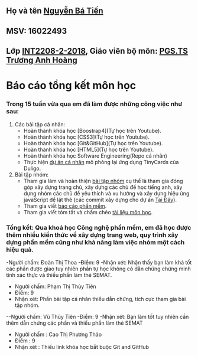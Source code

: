 ﻿## Họ và tên [Nguyễn Bá Tiến](https://github.com/tiennbit)
## MSV: 16022493
## Lớp [INT2208-2-2018](https://github.com/truonganhhoang/INT2208-2-2018), Giáo viên bộ môn: [PGS.TS Trương Anh Hoàng](http://www.uet.vnu.edu.vn/~hoangta/)
# Báo cáo tổng kết môn học
### Trong 15 tuần vừa qua em đã làm được những công việc như sau:
1. Các bài tập cá nhân:
	- Hoàn thành khóa học [Boostrap4](Tự học trên Youtube).
	- Hoàn thành khóa học [CSS3](Tự học trên Youtube).
	- Hoàn thành khóa học [Git&GitHub](Tự học trên Youtube).
	- Hoàn thành khóa học [HTML5](Tự học trên Youtube).
	- Hoàn thành khóa học Software Engineering(Repo cá nhân)
  	- Thực hiện [dự án cá nhân](https://github.com/tiennbit/INT2208-2-2018) mô phỏng lại ứng dụng TinyCards của Duligo.
2. Bài tập nhóm:
	- Tham gia làm và hoàn thiện [bài tập nhóm](https://github.com/truonganhhoang/INT2208-2-2018/tree/master/nhom-IOT) cụ thể là tham gia đóng góp xây dựng trang chủ, xây dựng các chủ đề học tiếng anh, xây dựng nhóm các chủ đề yêu thích và xu hướng và xây dựng hiệu ứng javaScript để lật thẻ (các commit xây dựng cho dự án [Tại Đây](https://github.com/tiennbit/INT2208-2-2018/commits/master)).
	- Tham gia viết [báo cáo phần mềm](https://goo.gl/GyjVaY).
	- Tham gia viết tóm tắt và chấm chéo [tài liệu môn học](https://docs.google.com/document/d/1a4i_31R8WBUAnF91syr1FwBpKoAiTY6rEJt1xWjb74M/edit#).

### Tổng kết: Qua khoá học Công nghệ phần mềm, em đã học được thêm nhiều kiến thức về xây dựng trang web, quy trình xây dựng phần mềm cũng như khả năng làm việc nhóm một cách hiệu quả.

-Người chấm: Đoàn Thị Thoa
-Điểm: 9
-Nhận xét: Nhận thấy bạn làm khá tốt các phần được giao tuy nhiên phần tự học không có dẫn chứng chứng minh tính xác thực và thiếu phần làm thẻ SEMAT.


- Người chấm: Phạm Thị Thùy Tiên
- Điểm: 9
- Nhận xét: Phần bài tập cá nhân thiếu dẫn chứng, tích cực tham gia bài tập nhóm.

--Người chấm: Vũ Thủy Tiên 
-Điểm: 9
-Nhận xét: Bạn làm tốt tuy nhiên cần thêm dẫn chứng các phần và thiếu phần làm thẻ SEMAT

- Người chấm : Cao Thị Phương Thảo
- Điểm : 9
- Nhận xét : Thiếu link khóa học bắt buộc Git and GitHub
